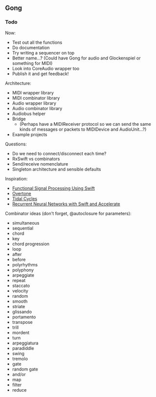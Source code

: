 ## Gong

### Todo

Now:

- Test out all the functions
- Do documentation
- Try writing a sequencer on top
- Better name...? (Could have Gong for audio and Glockenspiel or something for MIDI)
- Look into CoreAudio wrapper too
- Publish it and get feedback!

Architecture:

- MIDI wrapper library
- MIDI combinator library
- Audio wrapper library
- Audio combinator library
- Audiobus helper
- Bridge
    - (Perhaps have a MIDIReceiver protocol so we can send the same kinds of messages or packets to MIDIDevice and AudioUnit...?)
- Example projects

Questions:

- Do we need to connect/disconnect each time?
- RxSwift vs combinators
- Send/receive nomenclature
- Singleton architecture and sensible defaults

Inspiration:

- [Functional Signal Processing Using Swift](https://www.objc.io/issues/24-audio/functional-signal-processing/)
- [Overtone](https://toplap.org/overtone/)
- [Tidal Cycles](https://tidalcycles.org)
- [Recurrent Neural Networks with Swift and Accelerate](http://machinethink.net/blog/recurrent-neural-networks-with-swift/)

Combinator ideas (don't forget, @autoclosure for parameters):

- simultaneous
- sequential
- chord
- key
- chord progression
- loop
- after
- before
- polyrhythms
- polyphony
- arpeggiate
- repeat
- staccato
- velocity
- random
- smooth
- striate
- glissando
- portamento
- transpose
- trill
- mordent
- turn
- arpeggiatura
- paradiddle
- swing
- tremolo
- gate
- random gate
- and/or
- map
- filter
- reduce
